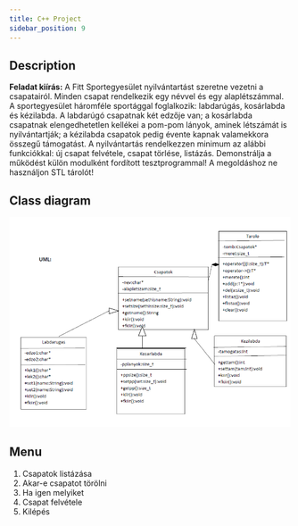 ```yaml
---
title: C++ Project
sidebar_position: 9
---
```


## Description

**Feladat kiírás:** A Fitt Sportegyesület nyilvántartást szeretne vezetni a csapatairól. Minden csapat rendelkezik egy névvel és egy alaplétszámmal. A sportegyesület háromféle sportággal foglalkozik: labdarúgás, kosárlabda és kézilabda. A labdarúgó csapatnak két edzője van; a kosárlabda csapatnak elengedhetetlen kellékei a pom-pom lányok, aminek létszámát is nyilvántartják; a kézilabda csapatok pedig évente kapnak valamekkora összegű támogatást. A nyilvántartás rendelkezzen minimum az alábbi funkciókkal: új csapat felvétele, csapat törlése, listázás. Demonstrálja a működést külön modulként fordított tesztprogrammal! A megoldáshoz ne használjon STL tárolót!

## Class diagram

![class diagram](../static/img/cpp-class.png)

## Menu

1. Csapatok listázása
2. Akar-e csapatot törölni  
3. Ha igen melyiket
4. Csapat felvétele
5. Kilépés